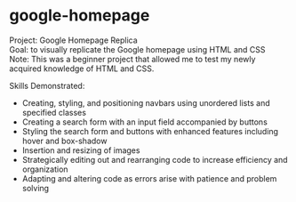 # google-homepage
Project: Google Homepage Replica <br>
Goal: to visually replicate the Google homepage using HTML and CSS <br>
Note: This was a beginner project that allowed me to test my newly acquired knowledge of HTML and CSS.

Skills Demonstrated:
+ Creating, styling, and positioning navbars using unordered lists and specified classes
+ Creating a search form with an input field accompanied by buttons
+ Styling the search form and buttons with enhanced features including hover and box-shadow
+ Insertion and resizing of images
+ Strategically editing out and rearranging code to increase efficiency and organization
+ Adapting and altering code as errors arise with patience and problem solving
